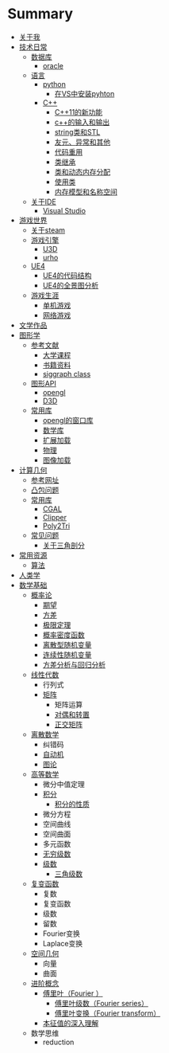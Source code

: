 # Summary

* [关于我](README.md)
* [技术日常](chapter1/README.md)
  * [数据库](chapter1/shu-ju-ku/README.md)
    * [oracle](chapter1/shu-ju-ku/oracle.md)
  * [语言](chapter1/yu-yan/README.md)
    * [python](chapter1/yu-yan/python/README.md)
      * [在VS中安装pyhton](chapter1/yu-yan/python/zai-vs-zhong-an-zhuang-pyhton.md)
    * [C++](chapter1/yu-yan/c++.md)
      * [C++11的新功能](chapter1/yu-yan/c++/c++11de-xin-gong-neng.md)
      * [c++的输入和输出](chapter1/yu-yan/c++/cde-shu-ru-he-shu-chu.md)
      * [string类和STL](chapter1/yu-yan/c++/stringlei-he-stl.md)
      * [友元、异常和其他](chapter1/yu-yan/c++/you-yuan-3001-yi-chang-he-qi-ta.md)
      * [代码重用](chapter1/yu-yan/c++/dai-ma-zhong-yong.md)
      * [类继承](chapter1/yu-yan/c++/lei-ji-cheng.md)
      * [类和动态内存分配](chapter1/yu-yan/c++/lei-he-dong-tai-nei-cun-fen-pei.md)
      * [使用类](chapter1/yu-yan/c++/shi-yong-lei.md)
      * [内存模型和名称空间](chapter1/yu-yan/c++/nei-cun-mo-xing-he-ming-cheng-kong-jian.md)
  * [关于IDE](chapter1/guan-yu-ide/README.md)
    * [Visual Studio](chapter1/guan-yu-ide/visual-studio.md)
* [游戏世界](you-xi-shi-jie/README.md)
  * [关于steam](you-xi-shi-jie/guan-yu-steam.md)
  * [游戏引擎](you-xi-shi-jie/you-xi-yin-qing/README.md)
    * [U3D](you-xi-shi-jie/you-xi-yin-qing/u3d.md)
    * [urho](you-xi-shi-jie/you-xi-yin-qing/yin-qing-fen-xi.md)
  * [UE4](you-xi-shi-jie/you-xi-yin-qing/ue4/README.md)
    * [UE4的代码结构](you-xi-shi-jie/you-xi-yin-qing/ue4/ue4de-dai-ma-jie-gou.md)
    * [UE4的全景图分析](you-xi-shi-jie/you-xi-yin-qing/ue4/ue4-de-quan-jing-tu-fen-xi.md)
  * [游戏生涯](you-xi-shi-jie/you-xi-sheng-ya/README.md)
    * [单机游戏](you-xi-shi-jie/you-xi-sheng-ya/dan-ji-you-xi.md)
    * [网络游戏](you-xi-shi-jie/you-xi-sheng-ya/wang-luo-you-xi.md)
* [文学作品](wen-xue-zuo-pin.md)
* [图形学](tu-xing-xue/README.md)
  * [参考文献](tu-xing-xue/can-kao-wen-xian/README.md)
    * [大学课程](tu-xing-xue/can-kao-wen-xian/ke-cheng.md)
    * [书籍资料](tu-xing-xue/can-kao-wen-xian/shu-ji-zi-liao.md)
    * [siggraph class](tu-xing-xue/can-kao-wen-xian/siggraph-class.md)
  * [图形API](tu-xing-xue/tu-xing-api/README.md)
    * [opengl](tu-xing-xue/tu-xing-api/opengl.md)
    * [D3D](tu-xing-xue/tu-xing-api/d3d.md)
  * [常用库](tu-xing-xue/can-kao-wen-xian/chang-yong-ku.md)
    * [opengl的窗口库](tu-xing-xue/can-kao-wen-xian/chang-yong-ku/glfw.md)
    * [数学库](tu-xing-xue/can-kao-wen-xian/chang-yong-ku/shu-xue-ku.md)
    * [扩展加载](tu-xing-xue/can-kao-wen-xian/chang-yong-ku/kuo-zhan-jia-zai.md)
    * [物理](tu-xing-xue/can-kao-wen-xian/chang-yong-ku/wu-li.md)
    * [图像加载](tu-xing-xue/can-kao-wen-xian/chang-yong-ku/tu-xiang-jia-zai.md)
* [计算几何](ji-suan-ji-he/README.md)
  * [参考网址](ji-suan-ji-he/can-kao-wang-zhi.md)
  * [凸包问题](ji-suan-ji-he/tu-bao-wen-ti.md)
  * [常用库](ji-suan-ji-he/chang-yong-ku/README.md)
    * [CGAL](ji-suan-ji-he/chang-yong-ku/cgal.md)
    * [Clipper](ji-suan-ji-he/chang-yong-ku/clipper.md)
    * [Poly2Tri](ji-suan-ji-he/chang-yong-ku/poly2tri.md)
  * [常见问题](ji-suan-ji-he/chang-jian-wen-ti/README.md)
    * [关于三角剖分](ji-suan-ji-he/chang-jian-wen-ti/guan-yu-san-jiao-pou-fen.md)
* [常用资源](chang-yong-zi-yuan.md)
  * [算法](chang-yong-zi-yuan/suan-fa.md)
* [人类学](ren-lei-xue.md)
* [数学基础](shu-xue-ji-chu.md)
  * [概率论](shu-xue-ji-chu/gai-lv-lun.md)
    * [期望](shu-xue-ji-chu/gai-lv-lun/qi-wang.md)
    * [方差](shu-xue-ji-chu/gai-lv-lun/fang-cha.md)
    * [极限定理](shu-xue-ji-chu/gai-lv-lun/ji-xian-ding-li.md)
    * [概率密度函数](shu-xue-ji-chu/gai-lv-lun/gai-lv-mi-du-han-shu.md)
    * [离散型随机变量](shu-xue-ji-chu/gai-lv-lun/li-san-xing-sui-ji-bian-liang.md)
    * [连续性随机变量](shu-xue-ji-chu/gai-lv-lun/lian-xu-xing-sui-ji-bian-liang.md)
    * [方差分析与回归分析](shu-xue-ji-chu/gai-lv-lun/fang-cha-fen-xi-yu-hui-gui-fen-xi.md)
  * [线性代数](ji-suan-ji-he/xian-xing-dai-shu.md)
    * 行列式
    * [矩阵](ji-suan-ji-he/xian-xing-dai-shu/ju-zhen.md)
      * 矩阵运算
      * [对偶和转置](ji-suan-ji-he/xian-xing-dai-shu/dui-ou-he-zhuan-zhi.md)
      * [正交矩阵](ji-suan-ji-he/xian-xing-dai-shu/zheng-jiao-ju-zhen.md)
  * [离散数学](ji-suan-ji-he/li-san-shu-xue.md)
    * 纠错码
    * [自动机](ji-suan-ji-he/li-san-shu-xue/zi-dong-ji.md)
    * [图论](ji-suan-ji-he/li-san-shu-xue/tu-lun.md)
  * [高等数学](shu-xue-ji-chu/gao-deng-shu-xue.md)
    * 微分中值定理
    * [积分](shu-xue-ji-chu/gao-deng-shu-xue/ji-fen.md)
      * [积分的性质](shu-xue-ji-chu/gao-deng-shu-xue/ji-fen/ji-fen-de-xing-zhi.md)
    * 微分方程
    * 空间曲线
    * 空间曲面
    * 多元函数
    * [无穷级数](shu-xue-ji-chu/gao-deng-shu-xue/wu-qiong-ji-shu.md)
    * [级数](shu-xue-ji-chu/gao-deng-shu-xue/ji-shu.md)
      * [三角级数](shu-xue-ji-chu/gao-deng-shu-xue/ji-shu/san-jiao-ji-shu.md)
  * [复变函数](shu-xue-ji-chu/fu-bian-han-shu.md)
    * 复数
    * 复变函数
    * 级数
    * 留数
    * Fourier变换
    * Laplace变换
  * [空间几何](shu-xue-ji-chu/kong-jian-ji-he.md)
    * 向量
    * 曲面
  * [进阶概念](shu-xue-ji-chu/jin-jie-gai-nian.md)
    * [傅里叶（Fourier ）](shu-xue-ji-chu/fu-li-xie.md)
      * [傅里叶级数（Fourier series）](shu-xue-ji-chu/fu-li-xie/fu-li-xie-ji-shu.md)
      * [傅里叶变换（Fourier transform）](shu-xue-ji-chu/fu-li-xie/fu-li-xie-bian-huan.md)
    * [本征值的深入理解](shu-xue-ji-chu/ben-zheng-zhi-de-shen-ru-li-jie.md)
  * 数学思维
    * reduction

